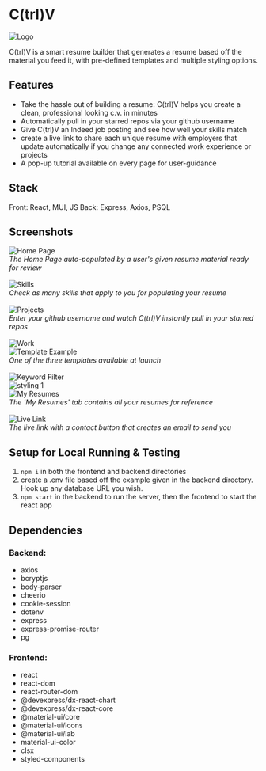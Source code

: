 # C(trl)V

![Logo](https://github.com/alexhauka/CtrlV/blob/master/docs/logo.png?raw=true)

C(trl)V is a smart resume builder that generates a resume based off the material you feed it, with pre-defined templates and multiple styling options.

## Features

* Take the hassle out of building a resume: C(trl)V helps you create a clean, professional looking c.v. in minutes
* Automatically pull in your starred repos via your github username
* Give C(trl)V an Indeed job posting and see how well your skills match
* create a live link to share each unique resume with employers that update automatically if you change any connected work experience or projects
* A pop-up tutorial available on every page for user-guidance

## Stack

Front: React, MUI, JS
Back: Express, Axios, PSQL

## Screenshots

![Home Page](https://github.com/alexhauka/CtrlV/blob/master/docs/home.png?raw=true)
\
*The Home Page auto-populated by a user's given resume material ready for review*
\
\
![Skills](https://github.com/alexhauka/CtrlV/blob/master/docs/skills.png?raw=true)
\
*Check as many skills that apply to you for populating your resume*
\
\
![Projects](https://github.com/alexhauka/CtrlV/blob/master/docs/github.png?raw=true)
\
*Enter your github username and watch C(trl)V instantly pull in your starred repos*
\
\
![Work](https://github.com/alexhauka/CtrlV/blob/master/docs/work%20experience.png?raw=true)
\
![Template Example](https://github.com/alexhauka/CtrlV/blob/master/docs/template%201.png?raw=true)
\
*One of the three templates available at launch*
\
\
![Keyword Filter](https://github.com/alexhauka/CtrlV/blob/master/docs/keywords.png?raw=true)
\
![styling 1](https://github.com/alexhauka/CtrlV/blob/master/docs/styling.png?raw=true)
\
![My Resumes](https://github.com/alexhauka/CtrlV/blob/master/docs/My%20Resumes.png?raw=true)
\
*The 'My Resumes' tab contains all your resumes for reference*
\
\
![Live Link](https://github.com/alexhauka/CtrlV/blob/master/docs/live%20link.png?raw=true)
\
*The live link with a contact button that creates an email to send you*


## Setup for Local Running & Testing

1. `npm i` in both the frontend and backend directories
2. create a .env file based off the example given in the backend directory. Hook up any database URL you wish.
3. `npm start` in the backend to run the server, then the frontend to start the react app

## Dependencies

### Backend:
* axios
* bcryptjs
* body-parser
* cheerio
* cookie-session
* dotenv
* express
* express-promise-router
* pg

### Frontend:
* react
* react-dom
* react-router-dom
* @devexpress/dx-react-chart
* @devexpress/dx-react-core
* @material-ui/core
* @material-ui/icons
* @material-ui/lab
* material-ui-color
* clsx
* styled-components
